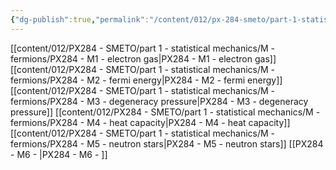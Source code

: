 ```yaml
---
{"dg-publish":true,"permalink":"/content/012/px-284-smeto/part-1-statistical-mechanics/m-fermions/m-fermions/","noteIcon":"1","created":"2025-01-30T15:15:55.969+00:00","updated":"2025-02-03T19:48:42.581+00:00"}
---
```


[[content/012/PX284 - SMETO/part 1 - statistical mechanics/M - fermions/PX284 - M1 - electron gas\|PX284 - M1 - electron gas]]
[[content/012/PX284 - SMETO/part 1 - statistical mechanics/M - fermions/PX284 - M2 - fermi energy\|PX284 - M2 - fermi energy]]
[[content/012/PX284 - SMETO/part 1 - statistical mechanics/M - fermions/PX284 - M3 - degeneracy pressure\|PX284 - M3 - degeneracy pressure]]
[[content/012/PX284 - SMETO/part 1 - statistical mechanics/M - fermions/PX284 - M4 - heat capacity\|PX284 - M4 - heat capacity]]
[[content/012/PX284 - SMETO/part 1 - statistical mechanics/M - fermions/PX284 - M5 - neutron stars\|PX284 - M5 - neutron stars]]
[[PX284 - M6 - \|PX284 - M6 - ]]

